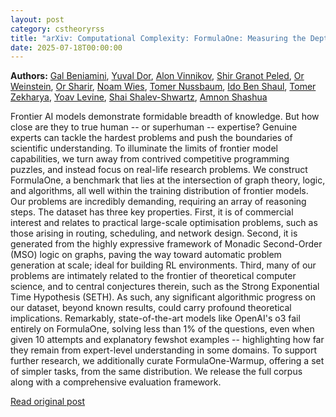 ```yaml
---
layout: post
category: cstheoryrss
title: "arXiv: Computational Complexity: FormulaOne: Measuring the Depth of Algorithmic Reasoning Beyond"
date: 2025-07-18T00:00:00
---
```


**Authors:** [Gal Beniamini](https://dblp.uni-trier.de/search?q=Gal+Beniamini), [Yuval Dor](https://dblp.uni-trier.de/search?q=Yuval+Dor), [Alon Vinnikov](https://dblp.uni-trier.de/search?q=Alon+Vinnikov), [Shir Granot Peled](https://dblp.uni-trier.de/search?q=Shir+Granot+Peled), [Or Weinstein](https://dblp.uni-trier.de/search?q=Or+Weinstein), [Or Sharir](https://dblp.uni-trier.de/search?q=Or+Sharir), [Noam Wies](https://dblp.uni-trier.de/search?q=Noam+Wies), [Tomer Nussbaum](https://dblp.uni-trier.de/search?q=Tomer+Nussbaum), [Ido Ben Shaul](https://dblp.uni-trier.de/search?q=Ido+Ben+Shaul), [Tomer Zekharya](https://dblp.uni-trier.de/search?q=Tomer+Zekharya), [Yoav Levine](https://dblp.uni-trier.de/search?q=Yoav+Levine), [Shai Shalev-Shwartz](https://dblp.uni-trier.de/search?q=Shai+Shalev-Shwartz), [Amnon Shashua](https://dblp.uni-trier.de/search?q=Amnon+Shashua)

Frontier AI models demonstrate formidable breadth of knowledge. But how close
are they to true human -- or superhuman -- expertise? Genuine experts can
tackle the hardest problems and push the boundaries of scientific
understanding. To illuminate the limits of frontier model capabilities, we turn
away from contrived competitive programming puzzles, and instead focus on
real-life research problems.
We construct FormulaOne, a benchmark that lies at the intersection of graph
theory, logic, and algorithms, all well within the training distribution of
frontier models. Our problems are incredibly demanding, requiring an array of
reasoning steps. The dataset has three key properties. First, it is of
commercial interest and relates to practical large-scale optimisation problems,
such as those arising in routing, scheduling, and network design. Second, it is
generated from the highly expressive framework of Monadic Second-Order (MSO)
logic on graphs, paving the way toward automatic problem generation at scale;
ideal for building RL environments. Third, many of our problems are intimately
related to the frontier of theoretical computer science, and to central
conjectures therein, such as the Strong Exponential Time Hypothesis (SETH). As
such, any significant algorithmic progress on our dataset, beyond known
results, could carry profound theoretical implications.
Remarkably, state-of-the-art models like OpenAI's o3 fail entirely on
FormulaOne, solving less than 1% of the questions, even when given 10 attempts
and explanatory fewshot examples -- highlighting how far they remain from
expert-level understanding in some domains. To support further research, we
additionally curate FormulaOne-Warmup, offering a set of simpler tasks, from
the same distribution. We release the full corpus along with a comprehensive
evaluation framework.

[Read original post](http://arxiv.org/abs/2507.13337v1)
